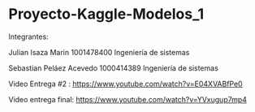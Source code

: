 # Proyecto-Kaggle-Modelos_1
Integrantes:

Julian Isaza Marin 1001478400 Ingeniería de sistemas

Sebastian Peláez Acevedo 1000414389 Ingeniería de sistemas

Video Entrega #2 : https://www.youtube.com/watch?v=E04XVABfPe0

Video entrega final: https://www.youtube.com/watch?v=YVxugup7mp4

